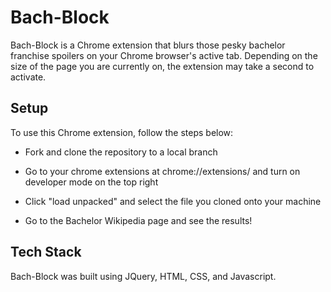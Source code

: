 # Bach-Block

Bach-Block is a Chrome extension that blurs those pesky bachelor franchise spoilers on your Chrome browser's active tab. Depending on the size of the page you are currently on, the extension may take a second to activate.

## Setup

To use this Chrome extension, follow the steps below:

- Fork and clone the repository to a local branch

- Go to your chrome extensions at chrome://extensions/ and turn on developer mode on the top right

- Click "load unpacked" and select the file you cloned onto your machine

- Go to the Bachelor Wikipedia page and see the results!

## Tech Stack

Bach-Block was built using JQuery, HTML, CSS, and Javascript.
